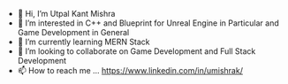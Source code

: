 - 👋 Hi, I’m Utpal Kant Mishra
- 👀 I’m interested in C++ and Blueprint for Unreal Engine in Particular and Game Development in General
- 🌱 I’m currently learning MERN Stack
- 💞️ I’m looking to collaborate on Game Development and Full Stack Development
- 📫 How to reach me ... https://www.linkedin.com/in/umishrak/

<!---
umishrak/umishrak is a ✨ special ✨ repository because its `README.md` (this file) appears on your GitHub profile.
You can click the Preview link to take a look at your changes.
--->

